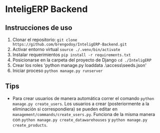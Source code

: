 # InteligERP Backend

## Instrucciones de uso

1. Clonar el repositorio: `git clone https://github.com/brengodoy/InteligERP-Backend.git`
2. Activar entorno virtual `source ./.venv/bin/activate`
3. Instalar requerimientos `pip install -r requirements.txt`
4. Posicionarse en la carpeta del proyecto de Django `cd ./InteligERP`
5. Crear los roles 'python manage.py loaddata .\access\seeds.json'
6. Iniciar proceso `python manage.py runserver`

## Tips

- Para crear usuarios de manera automática correr el comando `python manage.py create_users`.
Los usuarios a crear (posteriormente a la eliminación si correspondiera) se pueden editar en `management/commands/create_users.py`.
Funciona de la misma manera con `python manage.py create_datawarehouses` y `python manage.py create_products`.
